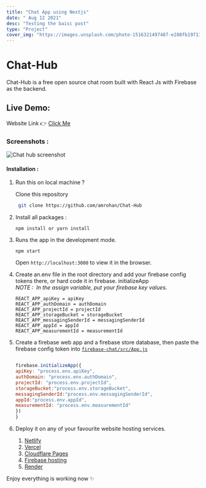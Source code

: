 ```yaml
---
title: "Chat App using Nextjs"
date: " Aug 12 2021"
desc: "Testing the baisc post"
type: "Project"
cover_img: "https://images.unsplash.com/photo-1516321497487-e288fb19713f?ixid=MnwxMjA3fDB8MHxzZWFyY2h8MjJ8fGNoYXR8ZW58MHx8MHx8&ixlib=rb-1.2.1&auto=format&fit=crop&w=500&q=60"
---
```


# Chat-Hub

Chat-Hub is a free open source chat room built with React Js with Firebase as the backend.

## Live Demo:

Website Link 👉 [Click Me](https://chat-hub.rohan.ml)

### Screenshots :

![Chat hub screenshot](/Images/chathub.webp)

#### Installation :

1. Run this on local machine ?

   Clone this repository

   ```bash
    git clone https://github.com/amrohan/Chat-Hub
   ```

2. Install all packages :

   `npm install or yarn install`

3. Runs the app in the development mode.

   `npm start`

   Open `http://localhost:3000` to view it in the browser.

4. Create an.env file in the root directory and add your firebase config tokens there, or hard code it in firebase. initializeApp <br/>
   _NOTE :&nbsp; In the assign variable, put your firebase key values._

   ```
   REACT_APP_apiKey = apiKey
   REACT_APP_authDomain = authDomain
   REACT_APP_projectId = projectId
   REACT_APP_storageBucket = storageBucket
   REACT_APP_messagingSenderId = messagingSenderId
   REACT_APP_appId = appId
   REACT_APP_measurementId = measurementId
   ```

5. Create a firebase web app and a firebase store database, then paste the firebase config token into [`firebase-chat/src/App.js`](src/App.js#L12)

   ```js

   firebase.initializeApp({
   apiKey: "process.env.apiKey",
   authDomain: "process.env.authDomain",
   projectId: "process.env.projectId",
   storageBucket:"process.env.storageBucket",
   messagingSenderId:"process.env.messagingSenderId",
   appId:"process.env.appId",
   measurementId: "process.env.measurementId"
   })
   }
   ```

6. Deploy it on any of your favourite website hosting services.
   1. [Netlify](https://netlify.com)
   2. [Vercel](https://vercel.com)
   3. [Cloudflare Pages](https://pages.cloudflare.com/)
   4. [Firebase hosting](https://firebase.google.com/)
   5. [Render](https://render.com/)

Enjoy everything is working now ✨
